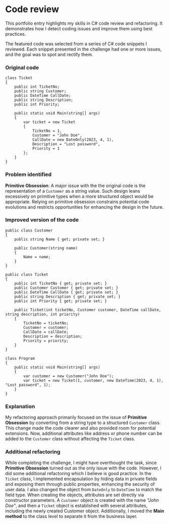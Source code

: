 # Code review 

This portfolio entry highlights my skills in C# code review and refactoring. It demonstrates how I detect coding issues and improve them using best practices.

The featured code was selected from a series of C# code snippets I reviewed. Each snippet presented in the challenge had one or more issues, and the goal was to spot and rectify them. 

### Original code
```
class Ticket
{
    public int TicketNo;
    public string Customer;
    public DateTime CallDate;
    public string Description;
    public int Priority;
    
    public static void Main(string[] args)
    {
        var ticket = new Ticket
        {
            TicketNo = 1,
            Customer = "John Doe",
            CallDate = new DateOnly(2023, 4, 1),
            Description = "Lost password",
            Priority = 1
        };
    }
}
```

### Problem identified
**Primitive Obsession**: A major issue with the the original code is the representation of a `Customer` as a string value. Such design leans excessively on primitive types when a more structured object would be appropriate. Relying on primitive obsession constrains potential code evolutions and restricts opportunities for enhancing the design in the future.

### Improved version of the code
```
public class Customer
{
    public string Name { get; private set; }

    public Customer(string name)
    {
        Name = name;
    }
}

public class Ticket
{
    public int TicketNo { get; private set; }
    public Customer Customer { get; private set; } 
    public DateTime CallDate { get; private set; }
    public string Description { get; private set; }
    public int Priority { get; private set; }

    public Ticket(int ticketNo, Customer customer, DateTime callDate, string description, int priority)
    {
        TicketNo = ticketNo;
        Customer = customer;
        CallDate = callDate;
        Description = description;
        Priority = priority;
    }
}

class Program
{
    public static void Main(string[] args)
    {
        var customer = new Customer("John Doe");
        var ticket = new Ticket(1, customer, new DateTime(2023, 4, 1), "Lost password", 1);
    }
}
```
### Explanation
My refactoring approach primarily focused on the issue of **Primitive Obsession** by converting from a string type to a structured `Customer` class. This change made the code clearer and also provided room for potential extensions. Now, additional attributes like address or phone number can be added to the `Customer` class without affecting the `Ticket` class. 

### Additional refactoring 
While completing the challenge, I might have overthought the task, since **Primitive Obsession** turned out as the only issue with the code. However, I did some additional refactoring which I believe is good practice. In the `Ticket` class, I implemented encapsulation by hiding data in private fields and exposing them through public properties, enhancing the security of user data. I also changed the object from `DateOnly` to `DateTime` to match the field type. When creating the objects, attributes are set directly via constructor parameters. A `Customer` object is created with the name _"John Doe"_, and then a `Ticket` object is established with several attributes, including the newly created Customer object. Additionally, I moved the **Main method** to the class level to separate it from the business layer.





